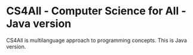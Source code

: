 # CS4All - Computer Science for All - Java version

CS4All is multilanguage approach to programming concepts. 
This is Java version.
